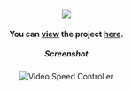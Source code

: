 <div align="center">
<br />
<br />
<img src="https://capsule-render.vercel.app/api?type=transparent&fontColor=e34c26&height=27&section=header&text=Video%20Speed%20Controller&&fontAlignY=40&fontSize=24&animation=fadeIn" />
   
#### You can [view](https://youtu.be/ChzzzIRfPI4) the project [here](https://isbendiyarovanezrin.github.io/VideoSpeedController "Click me!📹").

##### Screenshot

![Video Speed Controller](https://i.postimg.cc/Bbsr9QCh/sc.png)

</div>
